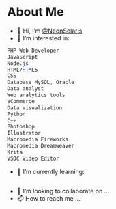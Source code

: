 # About Me
- 👋 Hi, I’m [@NeonSolaris](https://github.com/NeonSolaris)
- 👀 I’m interested in:
```CSS
PHP Web Developer
JavaScript
Node.js
HTML/HTML5
CSS
Database MySQL, Oracle
Data analyst
Web analytics tools
eCommerce
Data visualization
Python
C++
Photoshop
Illustrator
Macromedia Fireworks
Macromedia Dreamweaver
Krita
VSDC Video Editor
```
- 🌱 I’m currently learning:
```CSS

```
- 💞️ I’m looking to collaborate on ...
- 📫 How to reach me ...

<!---
NeonSolaris/NeonSolaris is a ✨ special ✨ repository because its `README.md` (this file) appears on your GitHub profile.
You can click the Preview link to take a look at your changes.
--->
